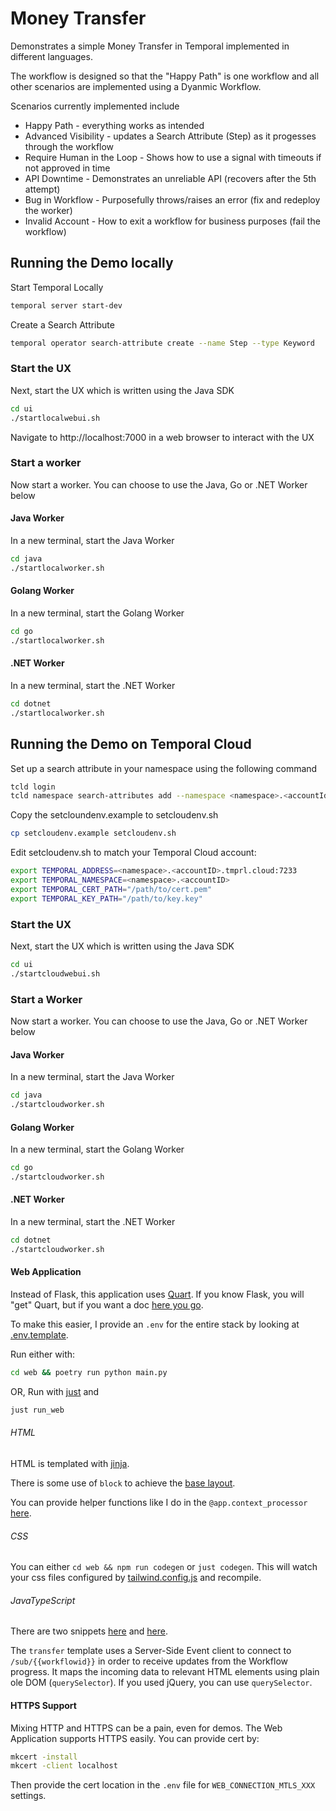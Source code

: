 # Money Transfer 
Demonstrates a simple Money Transfer in Temporal implemented in different languages. 

The workflow is designed so that the "Happy Path" is one workflow and all other scenarios are implemented using a Dyanmic Workflow.

Scenarios currently implemented include
* Happy Path                - everything works as intended
* Advanced Visibility       - updates a Search Attribute (Step) as it progesses through the workflow
* Require Human in the Loop - Shows how to use a signal with timeouts if not approved in time
* API Downtime              - Demonstrates an unreliable API (recovers after the 5th attempt)
* Bug in Workflow           - Purposefully throws/raises an error (fix and redeploy the worker)
* Invalid Account           - How to exit a workflow for business purposes (fail the workflow)

## Running the Demo locally
Start Temporal Locally

```bash
temporal server start-dev
```

Create a Search Attribute 
```bash
temporal operator search-attribute create --name Step --type Keyword
```

### Start the UX 
Next, start the UX which is written using the Java SDK

```bash
cd ui
./startlocalwebui.sh
```

Navigate to http://localhost:7000 in a web browser to interact with the UX

### Start a worker

Now start a worker. You can choose to use the Java, Go or .NET Worker below

#### Java Worker
In a new terminal, start the Java Worker 
```bash
cd java
./startlocalworker.sh
```

#### Golang Worker
In a new terminal, start the Golang Worker

```bash
cd go
./startlocalworker.sh
```

#### .NET Worker
In a new terminal, start the .NET Worker

```bash
cd dotnet
./startlocalworker.sh
```

## Running the Demo on Temporal Cloud
Set up a search attribute in your namespace using the following command

```bash
tcld login
tcld namespace search-attributes add --namespace <namespace>.<accountId> --search-attribute "Step=Keyword"
```

Copy the setcloundenv.example to setcloudenv.sh 
```bash
cp setcloudenv.example setcloudenv.sh
```

Edit setcloudenv.sh to match your Temporal Cloud account:
```bash
export TEMPORAL_ADDRESS=<namespace>.<accountID>.tmprl.cloud:7233
export TEMPORAL_NAMESPACE=<namespace>.<accountID>
export TEMPORAL_CERT_PATH="/path/to/cert.pem"
export TEMPORAL_KEY_PATH="/path/to/key.key"
```

### Start the UX 
Next, start the UX which is written using the Java SDK

```bash
cd ui
./startcloudwebui.sh
```

### Start a Worker

Now start a worker. You can choose to use the Java, Go or .NET Worker below

#### Java Worker
In a new terminal, start the Java Worker
```bash
cd java
./startcloudworker.sh
```

#### Golang Worker
In a new terminal, start the Golang Worker

```bash
cd go
./startcloudworker.sh
```

#### .NET Worker
In a new terminal, start the .NET Worker

```bash
cd dotnet
./startcloudworker.sh
```

#### Web Application

Instead of Flask, this application uses [Quart](https://quart.palletsprojects.com/en/latest/index.html).
If you know Flask, you will "get" Quart, but if you want a doc [here you go](https://quart.palletsprojects.com/en/latest/how_to_guides/flask_migration.html#flask-migration).

To make this easier, I provide an `.env` for the entire stack by looking at [.env.template](.env.template).

Run either with:
```sh
cd web && poetry run python main.py
```

OR, Run with [just](https://github.com/casey/just) and 
```sh
just run_web
```

###### HTML

HTML is templated with [jinja](https://jinja.palletsprojects.com/en/3.1.x/).

There is some use of `block` to achieve the [base layout](web/templates/base.html).

You can provide helper functions like I do in the `@app.context_processor` [here](web/app/index.py).

###### CSS
You can either `cd web && npm run codegen` or `just codegen`.
This will watch your css files configured by [tailwind.config.js](tailwind.config.js) and recompile.

###### JavaTypeScript

There are two  snippets [here](web/templates/index.html) and [here](web/templates/transfer.html).

The `transfer` template uses a Server-Side Event client to connect to `/sub/{{workflowid}}` in order
to receive updates from the Workflow progress. It maps the incoming data to relevant HTML elements
using plain ole DOM (`querySelector`). If you used jQuery, you can use `querySelector`.

#### HTTPS Support

Mixing HTTP and HTTPS can be a pain, even for demos. 
The Web Application supports HTTPS easily. You can provide cert by:
```sh
mkcert -install
mkcert -client localhost
```

Then provide the cert location in the `.env` file for `WEB_CONNECTION_MTLS_XXX` settings.
